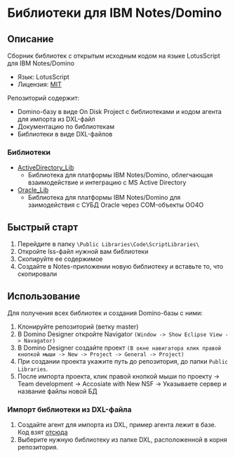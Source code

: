 # Библиотеки для IBM Notes/Domino

## Описание
Сборник библиотек с открытым исходным кодом на языке LotusScript для IBM Notes/Domino
* Язык: LotusScript
* Лицензия: [MIT](https://opensource.org/licenses/MIT)

Репозиторий содержит:
* Domino-базу в виде On Disk Project с библиотеками и кодом агента для импорта из DXL-файл
* Документацию по библиотекам
* Библиотеки в виде DXL-файлов

### Библиотеки
* [ActiveDirectory_Lib](docs/ru/active-directory-lib/main.md)
	- Библиотека для платформы IBM Notes/Domino, облегчающая взаимодействие и интеграцию с MS Active Directory
* [Oracle_Lib](docs/ru/oracle-lib/main.md)
	- Библиотека для платформы IBM Notes/Domino для заимодействия с СУБД Oracle через COM-объекты OO4O

## Быстрый старт
1. Перейдите в папку `\Public Libraries\Code\ScriptLibraries\`
2. Откройте lss-файл нужной вам библиотеки
3. Скопируйте ее содержимое
4. Создайте в Notes-приложении новую библиотеку и вставьте то, что скопировали

## Использование
Для получения всех библиотек и создания Domino-базы с ними:
1. Клонируйте репозиторий (ветку master)
2. В Domino Designer откройте Navigator `(Window -> Show Eclipse View -> Navagator)`
3. В Domino Designer создайте проект `(В окне навигатора клик правой кнопкой мыши -> New -> Project -> General -> Project)`
4. При создании проекта укажите путь до репозитория, до папки `Public Libraries`.
5. После импорта проекта, клик правой кнопкой мыши по проекту -> Team development -> Accosiate with New NSF -> Указываете сервер и название файлы новой БД

### Импорт библиотеки из DXL-файла
1. Создайте агент для импорта из DXL, пример агента лежит в базе. Код взят [отсюда](http://www-10.lotus.com/ldd/bpmpblog.nsf/dx/the-missing-dxl-import-menu-option?opendocument&comments)
2. Выберите нужную библиотеку из папке DXL, расположенной в корня репозитория.